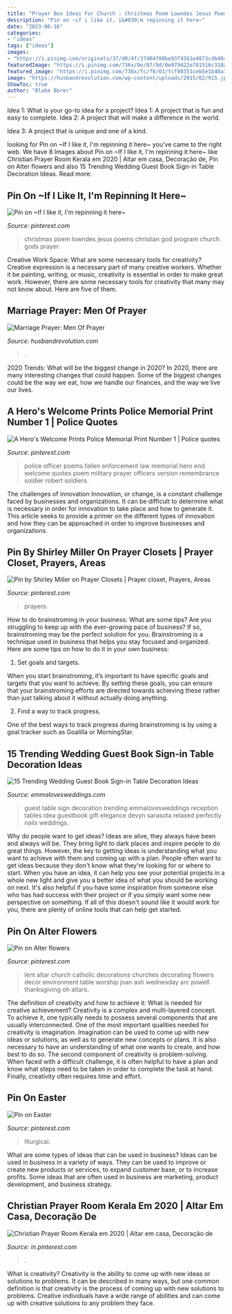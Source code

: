 ```yaml
---
title: "Prayer Box Ideas For Church : Christmas Poem Lowndes Jesus Poems Christian God Program Church Gods Prayer"
description: "Pin on ~if i like it, i&#039;m repinning it here~"
date: "2023-06-16"
categories:
- "ideas"
tags: ["ideas"]
images:
- "https://i.pinimg.com/originals/37/d0/4f/37d04f08be93f4361e4873cdb404e3e9.jpg"
featuredImage: "https://i.pinimg.com/736x/0e/07/9d/0e079d22e701516c310aadedd49f9839--god-jesus-gods-love.jpg"
featured_image: "https://i.pinimg.com/736x/fc/f8/03/fcf80351ceb5e1b48a3937851d37d8db.jpg"
image: "https://husbandrevolution.com/wp-content/uploads/2015/02/915.jpg"
ShowToc: true
author: "Blake Borer"
---
```



Idea 1: What is your go-to idea for a project?
Idea 1: A project that is fun and easy to complete.
Idea 2: A project that will make a difference in the world.

Idea 3: A project that is unique and one of a kind.

	

		
looking for Pin on ~If I like it, I&#039;m repinning it here~ you've came to the right web. We have 8 Images about Pin on ~If I like it, I&#039;m repinning it here~ like Christian Prayer Room Kerala em 2020 | Altar em casa, Decoração de, Pin on Alter flowers and also 15 Trending Wedding Guest Book Sign-in Table Decoration Ideas. Read more:
		
    
## Pin On ~If I Like It, I&#039;m Repinning It Here~

<img loading=lazy src="https://i.pinimg.com/736x/0e/07/9d/0e079d22e701516c310aadedd49f9839--god-jesus-gods-love.jpg" onerror="this.onerror=null;this.src='https://tse1.mm.bing.net/th?id=OIP.DaKuGNJjDiyVTLIwzwxyMQHaK0&amp;pid=15.1';" alt="Pin on ~If I like it, I&#039;m repinning it here~">

_Source: pinterest.com_

>christmas poem lowndes jesus poems christian god program church gods prayer. 

	

Creative Work Space: What are some necessary tools for creativity?
Creative expression is a necessary part of many creative workers. Whether it be painting, writing, or music, creativity is essential in order to make great work. However, there are some necessary tools for creativity that many may not know about. Here are five of them.

    
## Marriage Prayer: Men Of Prayer

<img loading=lazy src="https://husbandrevolution.com/wp-content/uploads/2015/02/915.jpg" onerror="this.onerror=null;this.src='https://tse4.mm.bing.net/th?id=OIP.GOiGOEekmnZ2va6xqgeR1wHaNK&amp;pid=15.1';" alt="Marriage Prayer: Men Of Prayer">

_Source: husbandrevolution.com_

>. 

	

2020 Trends: What will be the biggest change in 2020?
In 2020, there are many interesting changes that could happen. Some of the biggest changes could be the way we eat, how we handle our finances, and the way we live our lives.

    
## A Hero&#039;s Welcome Prints Police Memorial Print Number 1 | Police Quotes

<img loading=lazy src="https://i.pinimg.com/736x/70/c2/21/70c2217fd660cbdd4bd95ba1b260ad46.jpg" onerror="this.onerror=null;this.src='https://tse1.mm.bing.net/th?id=OIP.oExXmlWP2PbHmxvIzS0jQgHaJK&amp;pid=15.1';" alt="A Hero&#039;s Welcome Prints Police Memorial Print Number 1 | Police quotes">

_Source: pinterest.com_

>police officer poems fallen enforcement law memorial hero end welcome quotes poem military prayer officers version remembrance soldier robert soldiers. 

	

The challenges of innovation
Innovation, or change, is a constant challenge faced by businesses and organizations. It can be difficult to determine what is necessary in order for innovation to take place and how to generate it. This article seeks to provide a primer on the different types of innovation and how they can be approached in order to improve businesses and organizations.

    
## Pin By Shirley Miller On Prayer Closets | Prayer Closet, Prayers, Areas

<img loading=lazy src="https://i.pinimg.com/originals/37/d0/4f/37d04f08be93f4361e4873cdb404e3e9.jpg" onerror="this.onerror=null;this.src='https://tse1.mm.bing.net/th?id=OIP.wN6WOuSwfBbSvoWVXUoJrwHaJ4&amp;pid=15.1';" alt="Pin by Shirley Miller on Prayer Closets | Prayer closet, Prayers, Areas">

_Source: pinterest.com_

>prayers. 

	

How to do brainstroming in your business: What are some tips?
Are you struggling to keep up with the ever-growing pace of business? If so, brainstroming may be the perfect solution for you. Brainstroming is a technique used in business that helps you stay focused and organized. Here are some tips on how to do it in your own business: 
1. Set goals and targets.

When you start brainstroming, it’s important to have specific goals and targets that you want to achieve. By setting these goals, you can ensure that your brainstroming efforts are directed towards achieving these rather than just talking about it without actually doing anything. 

2. Find a way to track progress.

One of the best ways to track progress during brainstroming is by using a goal tracker such as Goalilla or MorningStar.

    
## 15 Trending Wedding Guest Book Sign-in Table Decoration Ideas

<img loading=lazy src="http://emmalovesweddings.com/wp-content/uploads/2018/02/wedding-guest-book-table-ideas.jpg" onerror="this.onerror=null;this.src='https://tse3.mm.bing.net/th?id=OIP.ZO_LE-6hElaSuxNqTTBIyAHaLH&amp;pid=15.1';" alt="15 Trending Wedding Guest Book Sign-in Table Decoration Ideas">

_Source: emmalovesweddings.com_

>guest table sign decoration trending emmalovesweddings reception tables idea guestbook gift elegance devyn sarasota relaxed perfectly nails weddings. 

	

Why do people want to get ideas?
Ideas are alive, they always have been and always will be. They bring light to dark places and inspire people to do great things. However, the key to getting ideas is understanding what you want to achieve with them and coming up with a plan. 
People often want to get ideas because they don't know what they're looking for or where to start. When you have an idea, it can help you see your potential projects in a whole new light and give you a better idea of what you should be working on next. It's also helpful if you have some inspiration from someone else who has had success with their project or if you simply want some new perspective on something. If all of this doesn't sound like it would work for you, there are plenty of online tools that can help get started.

    
## Pin On Alter Flowers

<img loading=lazy src="https://i.pinimg.com/736x/04/ac/91/04ac911913a3a6ac88b6b5dff6ecb752.jpg" onerror="this.onerror=null;this.src='https://tse1.mm.bing.net/th?id=OIP.RVuStGTLx3lKc-4rwSi7VgHaJ3&amp;pid=15.1';" alt="Pin on Alter flowers">

_Source: pinterest.com_

>lent altar church catholic decorations churches decorating flowers decor environment table worship joan ash wednesday arc powell thanksgiving oh altars. 

	

The definition of creativity and how to achieve it: What is needed for creative achievement?
Creativity is a complex and multi-layered concept. To achieve it, one typically needs to possess several components that are usually interconnected. One of the most important qualities needed for creativity is imagination. Imagination can be used to come up with new ideas or solutions, as well as to generate new concepts or plans. It is also necessary to have an understanding of what one wants to create, and how best to do so. The second component of creativity is problem-solving. When faced with a difficult challenge, it is often helpful to have a plan and know what steps need to be taken in order to complete the task at hand. Finally, creativity often requires time and effort.

    
## Pin On Easter

<img loading=lazy src="https://i.pinimg.com/736x/fc/f8/03/fcf80351ceb5e1b48a3937851d37d8db.jpg" onerror="this.onerror=null;this.src='https://tse3.mm.bing.net/th?id=OIP.vbYpJBQMRuJWKy8ced277gHaKK&amp;pid=15.1';" alt="Pin on Easter">

_Source: pinterest.com_

>liturgical. 

	

What are some types of ideas that can be used in business?
Ideas can be used in business in a variety of ways. They can be used to improve or create new products or services, to expand customer base, or to increase profits. Some ideas that are often used in business are marketing, product development, and business strategy.

    
## Christian Prayer Room Kerala Em 2020 | Altar Em Casa, Decoração De

<img loading=lazy src="https://i.pinimg.com/736x/75/c2/64/75c26440a6711acdd19fc3ea1016a250.jpg" onerror="this.onerror=null;this.src='https://tse3.mm.bing.net/th?id=OIP.K4HLBftaXFgGP74wZyDYVQHaO0&amp;pid=15.1';" alt="Christian Prayer Room Kerala em 2020 | Altar em casa, Decoração de">

_Source: in.pinterest.com_

>. 

	

What is creativity?
Creativity is the ability to come up with new ideas or solutions to problems. It can be described in many ways, but one common definition is that creativity is the process of coming up with new solutions to problems. Creative individuals have a wide range of abilities and can come up with creative solutions to any problem they face.

